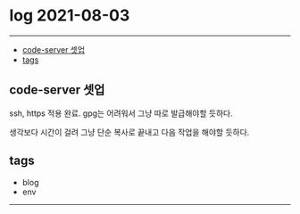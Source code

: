 # log 2021-08-03

--------------------------

- [code-server 셋업](#code-server-셋업)
- [tags](#tags)


## code-server 셋업

ssh, https 적용 완료. gpg는 어려워서 그냥 따로 발급해야할 듯하다.

생각보다 시간이 걸려 그냥 단순 복사로 끝내고 다음 작업을 해야할 듯하다.

## tags
- blog
- env

--------------------------


